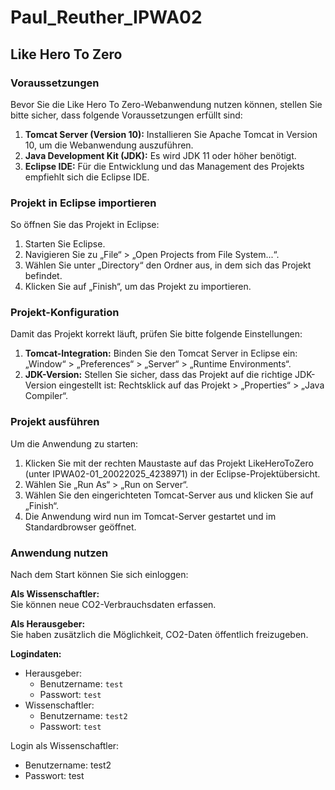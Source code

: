 # Paul_Reuther_IPWA02
## Like Hero To Zero

### Voraussetzungen

Bevor Sie die Like Hero To Zero-Webanwendung nutzen können, stellen Sie bitte sicher, dass folgende Voraussetzungen erfüllt sind:

1. **Tomcat Server (Version 10):** Installieren Sie Apache Tomcat in Version 10, um die Webanwendung auszuführen.
2. **Java Development Kit (JDK):** Es wird JDK 11 oder höher benötigt.
3. **Eclipse IDE:** Für die Entwicklung und das Management des Projekts empfiehlt sich die Eclipse IDE.

### Projekt in Eclipse importieren

So öffnen Sie das Projekt in Eclipse:

1. Starten Sie Eclipse.
2. Navigieren Sie zu „File“ > „Open Projects from File System...“.
3. Wählen Sie unter „Directory“ den Ordner aus, in dem sich das Projekt befindet.
4. Klicken Sie auf „Finish“, um das Projekt zu importieren.

### Projekt-Konfiguration

Damit das Projekt korrekt läuft, prüfen Sie bitte folgende Einstellungen:

1. **Tomcat-Integration:** Binden Sie den Tomcat Server in Eclipse ein: „Window“ > „Preferences“ > „Server“ > „Runtime Environments“.
2. **JDK-Version:** Stellen Sie sicher, dass das Projekt auf die richtige JDK-Version eingestellt ist: Rechtsklick auf das Projekt > „Properties“ > „Java Compiler“.

### Projekt ausführen

Um die Anwendung zu starten:

1. Klicken Sie mit der rechten Maustaste auf das Projekt LikeHeroToZero (unter IPWA02-01_20022025_4238971) in der Eclipse-Projektübersicht.
2. Wählen Sie „Run As“ > „Run on Server“.
3. Wählen Sie den eingerichteten Tomcat-Server aus und klicken Sie auf „Finish“.
4. Die Anwendung wird nun im Tomcat-Server gestartet und im Standardbrowser geöffnet.

### Anwendung nutzen

Nach dem Start können Sie sich einloggen:

**Als Wissenschaftler:**  
Sie können neue CO2-Verbrauchsdaten erfassen.

**Als Herausgeber:**  
Sie haben zusätzlich die Möglichkeit, CO2-Daten öffentlich freizugeben.

**Logindaten:**

- Herausgeber:
  - Benutzername: `test`
  - Passwort: `test`
- Wissenschaftler:
  - Benutzername: `test2`
  - Passwort: `test`

Login als Wissenschaftler:
- Benutzername: test2
- Passwort: 	test
